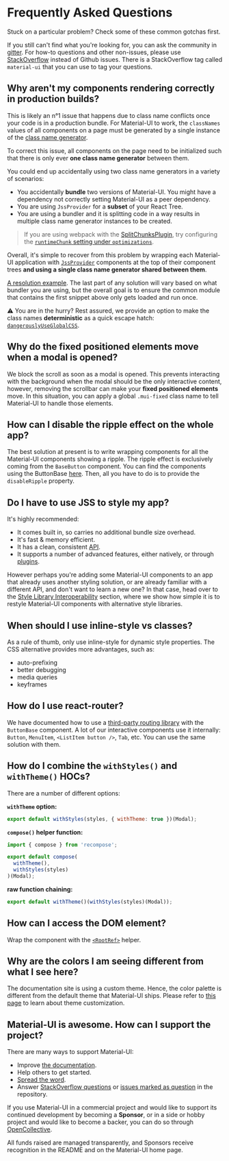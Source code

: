 # Frequently Asked Questions

<p class="description">Stuck on a particular problem? Check some of these common gotchas first.</p>

If you still can't find what you're looking for, you can ask the community in [gitter](https://gitter.im/mui-org/material-ui).
For how-to questions and other non-issues, please use [StackOverflow](https://stackoverflow.com/questions/tagged/material-ui) instead of Github issues. There is a StackOverflow tag called `material-ui` that you can use to tag your questions.

## Why aren't my components rendering correctly in production builds?

This is likely an n°1 issue that happens due to class name conflicts once your code is in a production bundle.
For Material-UI to work, the `classNames` values of all components on a page must be generated by a single instance of the [class name generator](/customization/css-in-js#creategenerateclassname-options-class-name-generator).

To correct this issue, all components on the page need to be initialized such that there is only ever **one class name generator** between them.

You could end up accidentally using two class name generators in a variety of scenarios:
- You accidentally **bundle** two versions of Material-UI. You might have a dependency not correctly setting Material-UI as a peer dependency.
- You are using `JssProvider` for a **subset** of your React Tree.
- You are using a bundler and it is splitting code in a way results in multiple class name generator instances to be created.
> If you are using webpack with the [SplitChunksPlugin](https://webpack.js.org/plugins/split-chunks-plugin/), try configuring the [`runtimeChunk` setting under `optimizations`](https://webpack.js.org/configuration/optimization/#optimization-runtimechunk).

Overall, it's simple to recover from this problem by wrapping each Material-UI application with [`JssProvider`](/customization/css-in-js#jssprovider) components at the top of their component trees **and using a single class name generator shared between them**.

[A resolution example](/customization/css-in-js#jssprovider). The last part of any solution will vary based on what bundler you are using, but the overall goal is to ensure the common module that contains the first snippet above only gets loaded and run once.

⚠️ You are in the hurry? Rest assured, we provide an option to make the class names **deterministic** as a quick escape hatch: [`dangerouslyUseGlobalCSS`](/customization/css-in-js#global-css).

## Why do the fixed positioned elements move when a modal is opened?

We block the scroll as soon as a modal is opened.
This prevents interacting with the background when the modal should be the only interactive content, however, removing the scrollbar can make your **fixed positioned elements** move.
In this situation, you can apply a global `.mui-fixed` class name to tell Material-UI to handle those elements.

## How can I disable the ripple effect on the whole app?

The best solution at present is to write wrapping components for all the Material-UI components showing a ripple.
The ripple effect is exclusively coming from the `BaseButton` component.
You can find the components using the ButtonBase [here](https://github.com/mui-org/material-ui/search?utf8=%E2%9C%93&q=%22%2F%2F+%40inheritedComponent+ButtonBase%22).
Then, all you have to do is to provide the `disableRipple` property.

## Do I have to use JSS to style my app?

It's highly recommended:

- It comes built in, so carries no additional bundle size overhead.
- It's fast & memory efficient.
- It has a clean, consistent [API](http://cssinjs.org/json-api/).
- It supports a number of advanced features, either natively, or through [plugins](http://cssinjs.org/plugins/).

However perhaps you're adding some Material-UI components to an app that already uses another styling solution,
or are already familiar with a different API, and don't want to learn a new one? In that case, head over to the
[Style Library Interoperability](/guides/interoperability) section,
where we show how simple it is to restyle Material-UI components with alternative style libraries.

## When should I use inline-style vs classes?

As a rule of thumb, only use inline-style for dynamic style properties. The CSS alternative provides more advantages, such as:

- auto-prefixing
- better debugging
- media queries
- keyframes

## How do I use react-router?

We have documented how to use a [third-party routing library](/demos/buttons#third-party-routing-library) with the `ButtonBase` component.
A lot of our interactive components use it internally:
`Button`, `MenuItem`, `<ListItem button />`, `Tab`, etc.
You can use the same solution with them.

## How do I combine the `withStyles()` and `withTheme()` HOCs?

There are a number of different options:

**`withTheme` option:**

```js
export default withStyles(styles, { withTheme: true })(Modal);
```

**`compose()` helper function:**

```js
import { compose } from 'recompose';

export default compose(
  withTheme(),
  withStyles(styles)
)(Modal);
```

**raw function chaining:**

```js
export default withTheme()(withStyles(styles)(Modal));
```

## How can I access the DOM element?

Wrap the component with the [`<RootRef>`](/api/root-ref) helper.

## Why are the colors I am seeing different from what I see here?

The documentation site is using a custom theme. Hence, the color palette is
different from the default theme that Material-UI ships. Please refer to [this
page](/customization/themes) to learn about theme customization.

## Material-UI is awesome. How can I support the project?

There are many ways to support Material-UI:
- Improve [the documentation](https://github.com/mui-org/material-ui/tree/master/docs).
- Help others to get started.
- [Spread the word](https://twitter.com/MaterialUI).
- Answer [StackOverflow questions](https://stackoverflow.com/questions/tagged/material-ui) or [issues marked as question](https://github.com/mui-org/material-ui/issues?q=is%3Aopen+is%3Aissue+label%3Aquestion) in the repository.

If you use Material-UI in a commercial project and would like to support its continued development by becoming a **Sponsor**,
or in a side or hobby project and would like to become a backer, you can do so through [OpenCollective](https://opencollective.com/material-ui).

All funds raised are managed transparently, and Sponsors receive recognition in the README and on the Material-UI home page.
